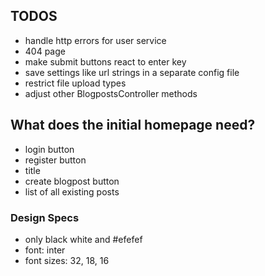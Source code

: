 ## TODOS
- handle http errors for user service
- 404 page
- make submit buttons react to enter key
- save settings like url strings in a separate config file
- restrict file upload types
- adjust other BlogpostsController methods

## What does the initial homepage need?
- login button
- register button
- title
- create blogpost button
- list of all existing posts

### Design Specs
- only black white and #efefef
- font: inter
- font sizes: 32, 18, 16